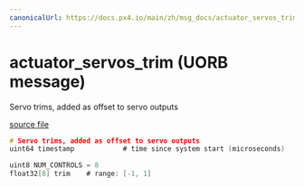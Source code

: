 ```yaml
---
canonicalUrl: https://docs.px4.io/main/zh/msg_docs/actuator_servos_trim
---
```


# actuator_servos_trim (UORB message)

Servo trims, added as offset to servo outputs

[source file](https://github.com/PX4/PX4-Autopilot/blob/release/1.13/msg/actuator_servos_trim.msg)

```c
# Servo trims, added as offset to servo outputs
uint64 timestamp            # time since system start (microseconds)

uint8 NUM_CONTROLS = 8
float32[8] trim    # range: [-1, 1]

```
